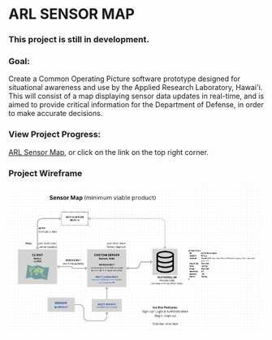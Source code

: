 # ARL SENSOR MAP

### This project is still in development.

### Goal:

Create a Common Operating Picture software prototype designed for situational awareness and use by the Applied Research Laboratory, Hawai'i. This will consist of a map displaying sensor data updates in real-time, and is aimed to provide critical information for the Department of Defense, in order to make accurate decisions.

### View Project Progress:

[ARL Sensor Map](https://arl-sensor-map.vercel.app/), or click on the link on the top right corner.

### Project Wireframe

![](/client/public/ARL-Sensor-Map-Wireframe.png)
